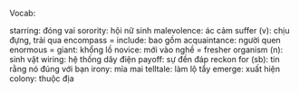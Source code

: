 
Vocab:

starring: đóng vai 
sorority: hội nữ sinh 
malevolence: ác cảm 
suffer (v): chịu đựng, trải qua 
encompass = include: bao gồm 
acquaintance: người quen 
enormous = giant: khổng lồ 
novice: mới vào nghề  = fresher 
organism (n): sinh vật
wiring: hệ thống dây điện
payoff: sự đền đáp 
reckon for (sb): tin rằng nó đúng với bạn
irony: mỉa mai
telltale: làm lộ tẩy 
emerge: xuất hiện
colony: thuộc địa 